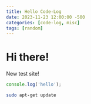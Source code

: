 ```yaml
---
title: Hello Code-Log
date: 2023-11-23 12:00:00 -500
categories: [code-log, misc]
tags: [random]
---
```


# Hi there!

New test site!

```javascript
console.log('hello');
```

```bash
sudo apt-get update
```

